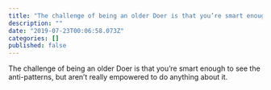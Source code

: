 ```yaml
---
title: "The challenge of being an older Doer is that you’re smart enough to see the anti-patterns, but…"
description: ""
date: "2019-07-23T00:06:58.073Z"
categories: []
published: false
---
```


  

The challenge of being an older Doer is that you’re smart enough to see the anti-patterns, but aren’t really empowered to do anything about it.
